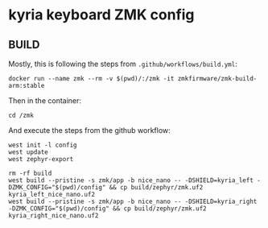 # kyria keyboard ZMK config

## BUILD

Mostly, this is following the steps from `.github/workflows/build.yml`:

```
docker run --name zmk --rm -v $(pwd)/:/zmk -it zmkfirmware/zmk-build-arm:stable
```

Then in the container:

```
cd /zmk
```

And execute the steps from the github workflow:

```
west init -l config
west update
west zephyr-export

rm -rf build
west build --pristine -s zmk/app -b nice_nano -- -DSHIELD=kyria_left -DZMK_CONFIG="$(pwd)/config" && cp build/zephyr/zmk.uf2 kyria_left_nice_nano.uf2
west build --pristine -s zmk/app -b nice_nano -- -DSHIELD=kyria_right -DZMK_CONFIG="$(pwd)/config" && cp build/zephyr/zmk.uf2 kyria_right_nice_nano.uf2
```
